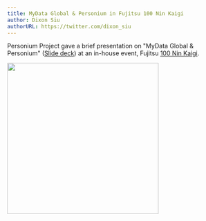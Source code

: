 ```yaml
---
title: MyData Global & Personium in Fujitsu 100 Nin Kaigi
author: Dixon Siu
authorURL: https://twitter.com/dixon_siu
---
```


Personium Project gave a brief presentation on "MyData Global & Personium" ([Slide deck](http://bit.ly/MyDataGlobal-Personium)) at an in-house event, Fujitsu [100 Nin Kaigi](https://t.co/ITaoHN00BG?amp=1).  

<img src="https://dixonsiu.demo-jp.personium.io/Events/Fujitsu_100_Persons_Meeting/集合社員2_20200220.jpg" width="350px" >

